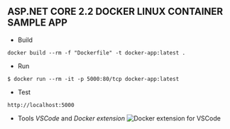 ## ASP.NET CORE 2.2 DOCKER LINUX CONTAINER SAMPLE APP

* Build  
  
```
docker build --rm -f "Dockerfile" -t docker-app:latest .
```

* Run  
  
```
$ docker run --rm -it -p 5000:80/tcp docker-app:latest   
```

* Test
```
http://localhost:5000
```

* Tools
_VSCode_ and _Docker extension_
![Docker extension for VSCode](https://i.imgur.com/SAb1zs9.png)

